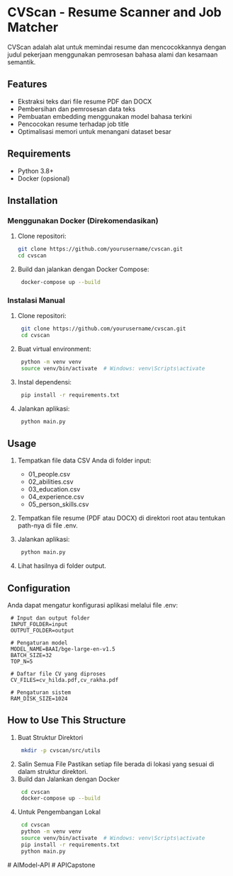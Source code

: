 # CVScan - Resume Scanner and Job Matcher

CVScan adalah alat untuk memindai resume dan mencocokkannya dengan judul pekerjaan menggunakan pemrosesan bahasa alami dan kesamaan semantik.

## Features

- Ekstraksi teks dari file resume PDF dan DOCX
- Pembersihan dan pemrosesan data teks
- Pembuatan embedding menggunakan model bahasa terkini
- Pencocokan resume terhadap job title
- Optimalisasi memori untuk menangani dataset besar

## Requirements

- Python 3.8+
- Docker (opsional)

## Installation

### Menggunakan Docker (Direkomendasikan)

1. Clone repositori:
   ```bash
   git clone https://github.com/yourusername/cvscan.git
   cd cvscan

2. Build dan jalankan dengan Docker Compose:
   ```bash
    docker-compose up --build

### Instalasi Manual

1. Clone repositori:
   ```bash
    git clone https://github.com/yourusername/cvscan.git
    cd cvscan

2. Buat virtual environment:
   ```bash
    python -m venv venv
    source venv/bin/activate  # Windows: venv\Scripts\activate

3. Instal dependensi:
   ```bash
    pip install -r requirements.txt

4. Jalankan aplikasi:
   ```bash
    python main.py

## Usage
1. Tempatkan file data CSV Anda di folder input:
    - 01_people.csv
    - 02_abilities.csv
    - 03_education.csv
    - 04_experience.csv
    - 05_person_skills.csv

2. Tempatkan file resume (PDF atau DOCX) di direktori root atau tentukan path-nya di file .env.

3. Jalankan aplikasi:
   ```bash
    python main.py

4. Lihat hasilnya di folder output.

## Configuration
Anda dapat mengatur konfigurasi aplikasi melalui file .env:
   ```
    # Input dan output folder
    INPUT_FOLDER=input
    OUTPUT_FOLDER=output

    # Pengaturan model
    MODEL_NAME=BAAI/bge-large-en-v1.5
    BATCH_SIZE=32
    TOP_N=5

    # Daftar file CV yang diproses
    CV_FILES=cv_hilda.pdf,cv_rakha.pdf

    # Pengaturan sistem
    RAM_DISK_SIZE=1024
   ```

## How to Use This Structure
1. Buat Struktur Direktori
   ```bash
    mkdir -p cvscan/src/utils

2. Salin Semua File
Pastikan setiap file berada di lokasi yang sesuai di dalam struktur direktori.
3. Build dan Jalankan dengan Docker
   ```bash
    cd cvscan
    docker-compose up --build

4. Untuk Pengembangan Lokal
   ```bash
    cd cvscan
    python -m venv venv
    source venv/bin/activate  # Windows: venv\Scripts\activate
    pip install -r requirements.txt
    python main.py

#   A I M o d e l - A P I  
 #   A P I C a p s t o n e  
 